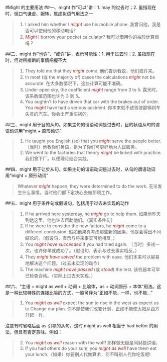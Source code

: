 #Might 的主要用法
##一、might 作“可以”讲：1. may 的过去时；2. 虽指现在时，但口气谦虚、婉转，属虚拟语气用法之一
>1. I asked him whether I *might* use his mobile phone. 我曾问他，我是否可以使用他的移动电话?
>2. *Might* I borrow your pocket calculator? 我可以借用你的袖珍计算器吗？

##二、might 作“也许”、“或许”讲，表示可能性：1. 用于过去时；2. 虽指现在时，但对所推断的事情把握不大
>1. They told me that they *might* come. 他们告诉我说，他们或许来。
>2. In most (或 the majority of) cases the calculations *might* not be accurate. 在大多数情况下，这些计算可能不准确。
>3. Under open sky, the coefficient *might* range from 3 to 5. 露天时，该系数值范围也许为 3 到 5。
>4. You oughtn't to have driven that car with the brakes out of order. You *might* have had a serious  accident. 你本来就不该驾驶那辆刹车失灵的汽车。你会出严重车祸的。

##三、might 用于目的从句。如果主句的谓语动词是过去时，目的状语从句的谓语动词用"might + 原形动词”
>1. He taught you English (so) that you *might* serve the people better. （当时）他教你们英语，是为了你们可更好地为人民服务。
>2. We went to the factories that theory *might* be linked with practice. 我们曾下厂，以便理论结合实践。

##四、might 用于让步从句。如果主句的谓语动词是过去时，从句的谓语动词用“might + 原形动词”
>Whatever *might* happen, they were determined to do the work. 无论发生什么事情。当时他们都下定决心去做那项工作。

##五、might 用于条件句或假设句，包括用于过去未实现的动作
>1. If he arrived here yesterday, he *might* go to help them. 如果他昨天到达这里，他也许去帮助他们。（真实条件句）
>2. If he were to consider the new factors, he *might* come to a different conclusion. 假如他果真考虑那些新的因素，他是会得出不同结论的。（假设句，表示与将来事实可能相反。）
>3. You *might have succeeded* if you had tried again. （当时）多试一次，也许你早就成功了。（假设句，表示与过去事实相反。）
>4. They *might have solved* the problem with ease. 他们本来可以容易地解决这个问题。（过去未实现的动作）
>5. The machine *might have passed* (或 *stood*) the test. 该机器本可早已检查合格。（实际上过去未实现。）

##六、“主语 + might as well + 动词 + 比喻体，as + 动词原形 + 本体”用法。这是一种比较特殊的连接比喻的方式，一般可译为“正如不能…一样，也不能…”
>1. You *might as well* expect the sun to rise in the west as expect us to Change our plan. 你不能使我们改变计划，正如不能使太阳从西方升起一样。

注意有时省略后面 as 引导的从句，这时 might as well 相当于 had better 的用法，但具有否定意味。例如：

>2. You *might as well* reason with the wolf! 那样做无疑是同豺狼讲理。
>3. If you had others do your sum, you *might as well* have them eat your lunch.（如果）你要别人代做算术，何不叫别人代你吃饭呢!

<style>em {color:brown;} </style>